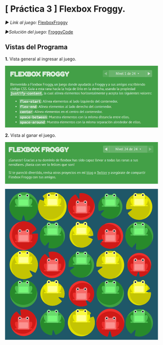# **[ Práctica 3 ]** Flexbox Froggy.

_► Link al juego:_ [FlexboxFroggy](https://flexboxfroggy.com/#es)

_►Solución del juego:_ [FroggyCode](./index.html)

## Vistas del Programa

**1.** Vista general al ingresar al juego.

![Capture](./Capturas/Capture.png)

**2.** Vista al ganar el juego.

![Captura2](./Capturas/Captura2.png)

![Captura3](./Capturas/Captura3.png)

